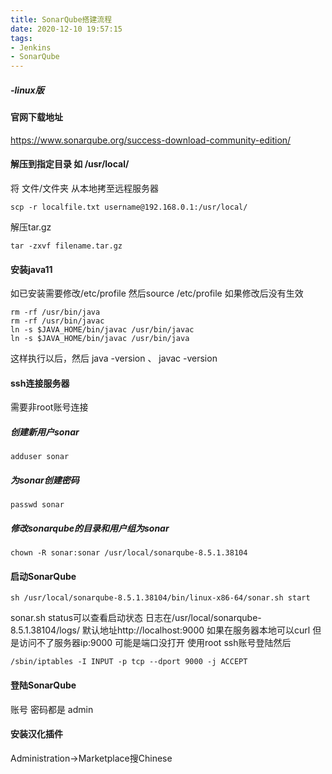 ```yaml
---
title: SonarQube搭建流程
date: 2020-12-10 19:57:15
tags:
- Jenkins
- SonarQube
---
```


##### -linux版

#### 官网下载地址
https://www.sonarqube.org/success-download-community-edition/

#### 解压到指定目录 如 /usr/local/
将 文件/文件夹 从本地拷至远程服务器
```
scp -r localfile.txt username@192.168.0.1:/usr/local/
```
解压tar.gz
```
tar -zxvf filename.tar.gz
```

#### 安装java11 
如已安装需要修改/etc/profile 然后source /etc/profile
如果修改后没有生效 
```
rm -rf /usr/bin/java
rm -rf /usr/bin/javac
ln -s $JAVA_HOME/bin/javac /usr/bin/javac
ln -s $JAVA_HOME/bin/javac /usr/bin/java
```
这样执行以后，然后 java -version 、 javac -version 

#### ssh连接服务器
需要非root账号连接
##### 创建新用户sonar
```
adduser sonar
```
##### 为sonar创建密码
```
passwd sonar
```
##### 修改sonarqube的目录和用户组为sonar
```
chown -R sonar:sonar /usr/local/sonarqube-8.5.1.38104
```

#### 启动SonarQube 
```
sh /usr/local/sonarqube-8.5.1.38104/bin/linux-x86-64/sonar.sh start
```
sonar.sh status可以查看启动状态
日志在/usr/local/sonarqube-8.5.1.38104/logs/
默认地址http://localhost:9000
如果在服务器本地可以curl 但是访问不了服务器ip:9000 可能是端口没打开 使用root ssh账号登陆然后
```
/sbin/iptables -I INPUT -p tcp --dport 9000 -j ACCEPT
```

#### 登陆SonarQube 
账号 密码都是 admin

#### 安装汉化插件
Administration->Marketplace搜Chinese









